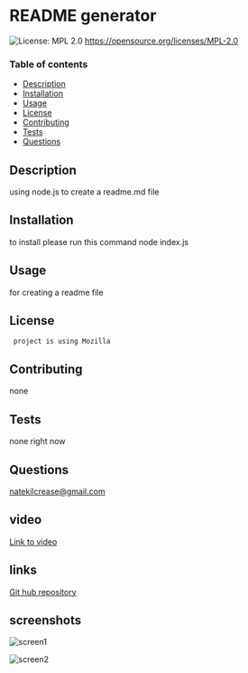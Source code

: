 # README generator

  ![License: MPL 2.0](https://img.shields.io/badge/License-MPL_2.0-brightgreen.svg) https://opensource.org/licenses/MPL-2.0

  ### Table of contents
  * [Description](#description)
  * [Installation](#installation)
  * [Usage](#usage)
  * [License](#license)
  * [Contributing](#contributing)
  * [Tests](#tests)
  * [Questions](#questions)
  
  ## Description 
  using node.js to create a readme.md file 

  ## Installation
  to install please run this command
  node index.js

  ## Usage
  for creating a readme file

  ## License
     project is using Mozilla

  ## Contributing
  none

  ## Tests
  none right now

  ## Questions
  natekilcrease@gmail.com

  ## video
  [Link to video](https://youtu.be/NNYcF7dF1zM)

  ## links
  [Git hub repository](https://github.com/batemanz/README-generator.git)  

  ## screenshots
  ![screen1](./images/screen1.png)

  ![screen2](./images/screen2.png)



